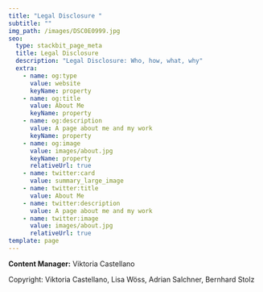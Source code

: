 ```yaml
---
title: "Legal Disclosure "
subtitle: ""
img_path: /images/DSC0E0999.jpg
seo:
  type: stackbit_page_meta
  title: Legal Disclosure
  description: "Legal Disclosure: Who, how, what, why"
  extra:
    - name: og:type
      value: website
      keyName: property
    - name: og:title
      value: About Me
      keyName: property
    - name: og:description
      value: A page about me and my work
      keyName: property
    - name: og:image
      value: images/about.jpg
      keyName: property
      relativeUrl: true
    - name: twitter:card
      value: summary_large_image
    - name: twitter:title
      value: About Me
    - name: twitter:description
      value: A page about me and my work
    - name: twitter:image
      value: images/about.jpg
      relativeUrl: true
template: page
---
```

**Content Manager:** Viktoria Castellano 

Copyright: Viktoria Castellano, Lisa Wöss, Adrian Salchner, Bernhard Stolz